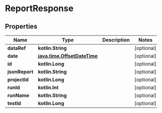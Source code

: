 
# ReportResponse

## Properties
Name | Type | Description | Notes
------------ | ------------- | ------------- | -------------
**dataRef** | **kotlin.String** |  |  [optional]
**date** | [**java.time.OffsetDateTime**](java.time.OffsetDateTime.md) |  |  [optional]
**id** | **kotlin.Long** |  |  [optional]
**jsonReport** | **kotlin.String** |  |  [optional]
**projectId** | **kotlin.Long** |  |  [optional]
**runId** | **kotlin.Int** |  |  [optional]
**runName** | **kotlin.String** |  |  [optional]
**testId** | **kotlin.Long** |  |  [optional]



